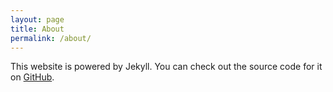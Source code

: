 ```yaml
---
layout: page
title: About
permalink: /about/
---
```


This website is powered by Jekyll. You can check out the source code for it on [GitHub](https://github.com/simonv3/skagway-opening-time).
